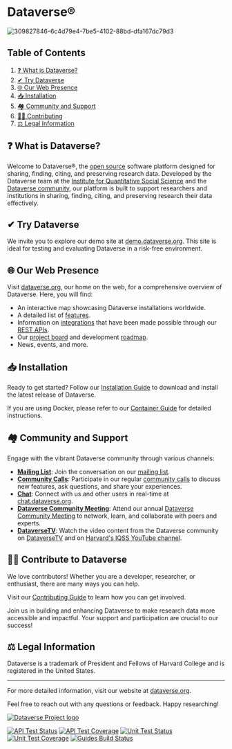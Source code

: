 Dataverse&#174;  
===============

![309827846-6c4d79e4-7be5-4102-88bd-dfa167dc79d3](https://github.com/user-attachments/assets/cd5d0e97-47cf-45be-9639-179839adafe0)

## Table of Contents

1. [❓ What is Dataverse?](#what-is-dataverse)
2. [✔ Try Dataverse](#try-dataverse)
3. [🌐 Our Web Presence](#our-web-presence)
4. [📥 Installation](#installation)
5. [🏘 Community and Support](#community-and-support)
6. [🧑‍💻️ Contributing](#contributing)
7. [⚖️ Legal Information](#legal-informations)

<a name="what-is-dataverse"></a>

## ❓  What is Dataverse?

Welcome to Dataverse®, the [open source][] software platform designed for sharing, finding, citing, and preserving research data. Developed by the Dataverse team at the [Institute for Quantitative Social Science](https://iq.harvard.edu/) and the [Dataverse community][], our platform is built to support researchers and institutions in sharing, finding, citing, and preserving research their data effectively.

<a name="try-dataverse"></a>

## ✔  Try Dataverse

We invite you to explore our demo site at [demo.dataverse.org][]. This site is ideal for testing and evaluating Dataverse in a risk-free environment.

<a name="our-web-presence"></a>

## 🌐  Our Web Presence

Visit [dataverse.org][], our home on the web, for a comprehensive overview of Dataverse. Here, you will find:

- An interactive map showcasing Dataverse installations worldwide.
- A detailed list of [features][].
- Information on [integrations][] that have been made possible through our [REST APIs][].
- Our [project board][] and development [roadmap][].
- News, events, and more.

<a name="installation"></a>

## 📥 Installation

Ready to get started? Follow our [Installation Guide][] to download and install the latest release of Dataverse.

If you are using Docker, please refer to our [Container Guide][] for detailed instructions.

<a name="community-and-support"></a>

## 🏘 Community and Support

Engage with the vibrant Dataverse community through various channels:

- **[Mailing List][]**: Join the conversation on our [mailing list][].
- **[Community Calls][]**: Participate in our regular [community calls][] to discuss new features, ask questions, and share your experiences.
- **[Chat][]**: Connect with us and other users in real-time at [chat.dataverse.org][].
- **[Dataverse Community Meeting][]**: Attend our annual [Dataverse Community Meeting][] to network, learn, and collaborate with peers and experts.
- **[DataverseTV][]**: Watch the video content from the Dataverse community on [DataverseTV][] and on [Harvard's IQSS YouTube channel][].

<a name="contributing"></a>
## 🧑‍💻️ Contribute to Dataverse

We love contributors! Whether you are a developer, researcher, or enthusiast, there are many ways you can help.

Visit our [Contributing Guide][] to learn how you can get involved.

Join us in building and enhancing Dataverse to make research data more accessible and impactful. Your support and participation are crucial to our success!

<a name="legal-informations"></a>
## ⚖️ Legal Information

Dataverse is a trademark of President and Fellows of Harvard College and is registered in the United States.

---
For more detailed information, visit our website at [dataverse.org][].

Feel free to reach out with any questions or feedback. Happy researching!

[![Dataverse Project logo](src/main/webapp/resources/images/dataverseproject_logo.jpg "Dataverse Project")](http://dataverse.org)

[![API Test Status](https://jenkins.dataverse.org/buildStatus/icon?job=IQSS-dataverse-develop&subject=API%20Test%20Status)](https://jenkins.dataverse.org/job/IQSS-dataverse-develop/)
[![API Test Coverage](https://img.shields.io/jenkins/coverage/jacoco?jobUrl=https%3A%2F%2Fjenkins.dataverse.org%2Fjob%2FIQSS-dataverse-develop&label=API%20Test%20Coverage)](https://jenkins.dataverse.org/job/IQSS-dataverse-develop/ws/target/coverage-it/index.html)
[![Unit Test Status](https://github.com/IQSS/dataverse/actions/workflows/maven_unit_test.yml/badge.svg?branch=develop)](https://github.com/IQSS/dataverse/actions/workflows/maven_unit_test.yml)
[![Unit Test Coverage](https://img.shields.io/coveralls/github/IQSS/dataverse?label=Unit%20Test%20Coverage)](https://coveralls.io/github/IQSS/dataverse?branch=develop)
[![Guides Build Status](https://github.com/IQSS/dataverse/actions/workflows/guides_build_sphinx.yml/badge.svg)](https://github.com/IQSS/dataverse/actions/workflows/guides_build_sphinx.yml)

[dataverse.org]: https://dataverse.org
[demo.dataverse.org]: https://demo.dataverse.org
[Dataverse community]: https://dataverse.org/developers
[Installation Guide]: https://guides.dataverse.org/en/latest/installation/index.html
[latest release]: https://github.com/IQSS/dataverse/releases
[Container Guide]: https://guides.dataverse.org/en/latest/container/index.html
[features]: https://dataverse.org/software-features
[project board]: https://github.com/orgs/IQSS/projects/34
[roadmap]: https://www.iq.harvard.edu/roadmap-dataverse-project
[integrations]: https://dataverse.org/integrations
[REST APIs]: https://guides.dataverse.org/en/latest/api/index.html
[Contributing Guide]: CONTRIBUTING.md
[mailing list]: https://groups.google.com/group/dataverse-community
[community call]: https://dataverse.org/community-calls
[Chat]: https://chat.dataverse.org
[chat.dataverse.org]: https://chat.dataverse.org
[Dataverse Community Meeting]: https://dataverse.org/events
[open source]: LICENSE.md
[community calls]: https://dataverse.org/community-calls
[DataverseTV]: https://dataverse.org/dataversetv
[Harvard's IQSS YouTube channel]: https://www.youtube.com/@iqssatharvarduniversity8672
